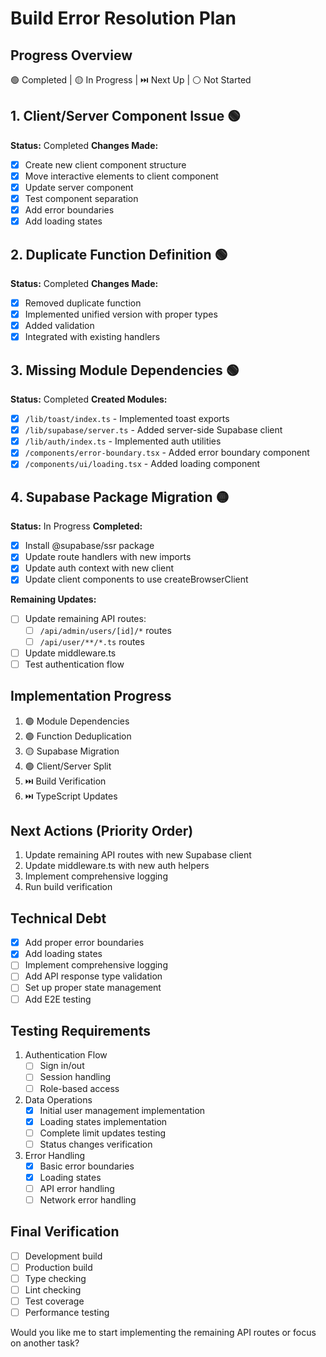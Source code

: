 # Build Error Resolution Plan

## Progress Overview
🟢 Completed | 🟡 In Progress | ⏭️ Next Up | ⚪ Not Started

## 1. Client/Server Component Issue 🟢
**Status:** Completed
**Changes Made:**
- [x] Create new client component structure
- [x] Move interactive elements to client component
- [x] Update server component
- [x] Test component separation
- [x] Add error boundaries
- [x] Add loading states

## 2. Duplicate Function Definition 🟢
**Status:** Completed
**Changes Made:**
- [x] Removed duplicate function
- [x] Implemented unified version with proper types
- [x] Added validation
- [x] Integrated with existing handlers

## 3. Missing Module Dependencies 🟢
**Status:** Completed
**Created Modules:**
- [x] `/lib/toast/index.ts` - Implemented toast exports
- [x] `/lib/supabase/server.ts` - Added server-side Supabase client
- [x] `/lib/auth/index.ts` - Implemented auth utilities
- [x] `/components/error-boundary.tsx` - Added error boundary component
- [x] `/components/ui/loading.tsx` - Added loading component

## 4. Supabase Package Migration 🟡
**Status:** In Progress
**Completed:**
- [x] Install @supabase/ssr package
- [x] Update route handlers with new imports
- [x] Update auth context with new client
- [x] Update client components to use createBrowserClient

**Remaining Updates:**
- [ ] Update remaining API routes:
  - [ ] `/api/admin/users/[id]/*` routes
  - [ ] `/api/user/**/*.ts` routes
- [ ] Update middleware.ts
- [ ] Test authentication flow

## Implementation Progress
1. 🟢 Module Dependencies
2. 🟢 Function Deduplication
3. 🟡 Supabase Migration
4. 🟢 Client/Server Split
5. ⏭️ Build Verification
6. ⏭️ TypeScript Updates

## Next Actions (Priority Order)
1. Update remaining API routes with new Supabase client
2. Update middleware.ts with new auth helpers
3. Implement comprehensive logging
4. Run build verification

## Technical Debt
- [x] Add proper error boundaries
- [x] Add loading states
- [ ] Implement comprehensive logging
- [ ] Add API response type validation
- [ ] Set up proper state management
- [ ] Add E2E testing

## Testing Requirements
1. Authentication Flow
   - [ ] Sign in/out
   - [ ] Session handling
   - [ ] Role-based access
2. Data Operations
   - [x] Initial user management implementation
   - [x] Loading states implementation
   - [ ] Complete limit updates testing
   - [ ] Status changes verification
3. Error Handling
   - [x] Basic error boundaries
   - [x] Loading states
   - [ ] API error handling
   - [ ] Network error handling

## Final Verification
- [ ] Development build
- [ ] Production build
- [ ] Type checking
- [ ] Lint checking
- [ ] Test coverage
- [ ] Performance testing

Would you like me to start implementing the remaining API routes or focus on another task? 